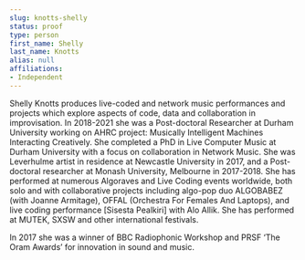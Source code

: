 ```yaml
---
slug: knotts-shelly
status: proof
type: person
first_name: Shelly
last_name: Knotts
alias: null
affiliations:
- Independent
---
```


Shelly Knotts produces live-coded and network music performances and projects which explore
aspects of code, data and collaboration in improvisation.
In 2018-2021 she was a Post-doctoral Researcher at Durham University working on AHRC
project: Musically Intelligent Machines Interacting Creatively. She completed a PhD in Live
Computer Music at Durham University with a focus on collaboration in Network Music. She
was Leverhulme artist in residence at Newcastle University in 2017, and a Post-doctoral
researcher at Monash University, Melbourne in 2017-2018.
She has performed at numerous Algoraves and Live Coding events worldwide, both solo and
with collaborative projects including algo-pop duo ALGOBABEZ (with Joanne Armitage), OFFAL
(Orchestra For Females And Laptops), and live coding performance [Sisesta Pealkiri] with Alo
Allik. She has performed at MUTEK, SXSW and other international festivals.

In 2017 she was a winner of BBC Radiophonic Workshop and PRSF ‘The Oram Awards’ for
innovation in sound and music.


